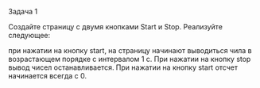 Задача 1

Создайте страницу с двумя кнопками Start и Stop. Реализуйте следующее:

при нажатии на кнопку start, на страницу начинают выводиться чила в возрастающем порядке с интервалом 1 с.
При нажатии на кнопку stop вывод чисел останавливается.
При нажатии на кнопку start отсчет начинается всегда с 0.
